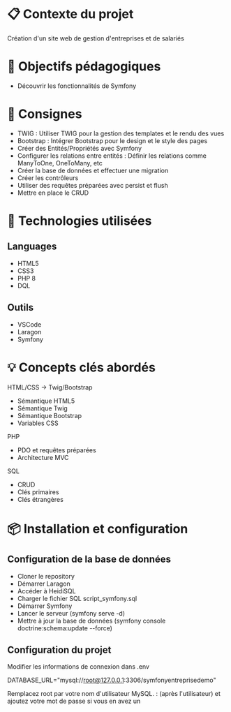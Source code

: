 <h1>📋 Contexte du projet</h1>
Création d'un site web de gestion d'entreprises et de salariés

<h1>🎯 Objectifs pédagogiques</h1>

- Découvrir les fonctionnalités de Symfony

<h1>📝 Consignes</h1>

- TWIG : Utiliser TWIG pour la gestion des templates et le rendu des vues
- Bootstrap : Intégrer Bootstrap pour le design et le style des pages
- Créer des Entités/Propriétés avec Symfony
- Configurer les relations entre entités : Définir les relations comme ManyToOne, OneToMany, etc
- Créer la base de données et effectuer une migration
- Créer les contrôleurs
- Utiliser des requêtes préparées avec persist et flush
- Mettre en place le CRUD

<h1>🔧 Technologies utilisées</h1>

<h2>Languages</h2>

- HTML5
- CSS3
- PHP 8
- DQL

<h2>Outils</h2>

- VSCode
- Laragon
- Symfony

<h1>💡 Concepts clés abordés</h1>

HTML/CSS -> Twig/Bootstrap
- Sémantique HTML5
- Sémantique Twig
- Sémantique Bootstrap
- Variables CSS

PHP
- PDO et requêtes préparées
- Architecture MVC

SQL
- CRUD
- Clés primaires
- Clés étrangères

<h1>📦 Installation et configuration</h1>

<h2>Configuration de la base de données</h2>

- Cloner le repository
- Démarrer Laragon
- Accéder à HeidiSQL
- Charger le fichier SQL script_symfony.sql
- Démarrer Symfony
- Lancer le serveur (symfony serve -d)
- Mettre à jour la base de données (symfony console doctrine:schema:update --force)

<h2>Configuration du projet</h2>

Modifier les informations de connexion dans .env

DATABASE_URL="mysql://root@127.0.0.1:3306/symfonyentreprisedemo"

Remplacez root par votre nom d'utilisateur MySQL.
 : (après l'utilisateur)
et ajoutez votre mot de passe si vous en avez un
